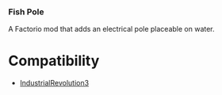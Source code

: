 ### Fish Pole

A Factorio mod that adds an electrical pole placeable on water.

# Compatibility
* [IndustrialRevolution3](https://mods.factorio.com/mod/IndustrialRevolution3)
